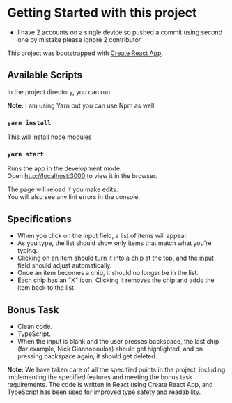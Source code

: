 # Getting Started with this project

- I have 2 accounts on a single device so pushed a commit using second one by mistake please ignore 2 contributor

This project was bootstrapped with [Create React App](https://github.com/facebook/create-react-app).

## Available Scripts

In the project directory, you can run:

**Note:** I am using Yarn but you can use Npm as well 

### `yarn install`

This will install node modules 

### `yarn start`

Runs the app in the development mode.\
Open [http://localhost:3000](http://localhost:3000) to view it in the browser.

The page will reload if you make edits.\
You will also see any lint errors in the console.

## Specifications
- When you click on the input field, a list of items will appear.
- As you type, the list should show only items that match what you're typing.
- Clicking on an item should turn it into a chip at the top, and the input field should adjust automatically.
- Once an item becomes a chip, it should no longer be in the list.
- Each chip has an "X" icon. Clicking it removes the chip and adds the item back to the list.

## Bonus Task
- Clean code.
- TypeScript.
- When the input is blank and the user presses backspace, the last chip (for example, Nick Giannopoulos) should get highlighted, and on pressing backspace again, it should get deleted.

**Note:** We have taken care of all the specified points in the project, including implementing the specified features and meeting the bonus task requirements. The code is written in React using Create React App, and TypeScript has been used for improved type safety and readability.
